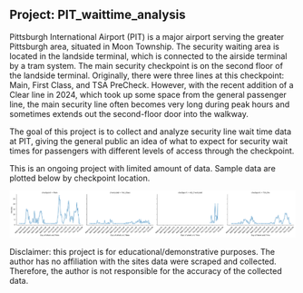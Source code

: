 ## Project: PIT_waittime_analysis

Pittsburgh International Airport (PIT) is a major airport serving the greater Pittsburgh area, situated in Moon Township. The security waiting area is located in the landside terminal, which is connected to the airside terminal by a tram system. The main security checkpoint is on the second floor of the landside terminal. Originally, there were three lines at this checkpoint: Main, First Class, and TSA PreCheck. However, with the recent addition of a Clear line in 2024, which took up some space from the general passenger line, the main security line often becomes very long during peak hours and sometimes extends out the second-floor door into the walkway.

The goal of this project is to collect and analyze security line wait time data at PIT, giving the general public an idea of what to expect for security wait times for passengers with different levels of access through the checkpoint.

This is an ongoing project with limited amount of data. Sample data are plotted below by checkpoint location. 

![](wait_time_at_pit.png "Title")

Disclaimer: this project is for educational/demonstrative purposes. The author has no affiliation with the sites data were scraped and collected. Therefore, the author is not responsible for the accuracy of the collected data. 